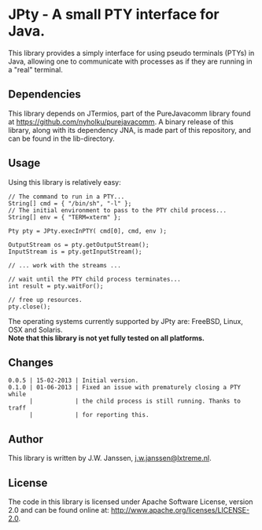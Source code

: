 # JPty - A small PTY interface for Java.

This library provides a simply interface for using pseudo terminals (PTYs) in
Java, allowing one to communicate with processes as if they are running in a
"real" terminal.

## Dependencies

This library depends on JTermios, part of the PureJavacomm library found at
<https://github.com/nyholku/purejavacomm>. A binary release of this library,
along with its dependency JNA, is made part of this repository, and can be 
found in the lib-directory.

## Usage

Using this library is relatively easy:

    // The command to run in a PTY...
    String[] cmd = { "/bin/sh", "-l" };
    // The initial environment to pass to the PTY child process...
    String[] env = { "TERM=xterm" };

    Pty pty = JPty.execInPTY( cmd[0], cmd, env );

    OutputStream os = pty.getOutputStream();
    InputStream is = pty.getInputStream();
    
    // ... work with the streams ...
    
    // wait until the PTY child process terminates...
    int result = pty.waitFor();
    
    // free up resources.
    pty.close();

The operating systems currently supported by JPty are: FreeBSD, Linux, OSX and
Solaris.  
**Note that this library is not yet fully tested on all platforms.**

## Changes

    0.0.5 | 15-02-2013 | Initial version.
    0.1.0 | 01-06-2013 | Fixed an issue with prematurely closing a PTY while
          |            | the child process is still running. Thanks to traff
          |            | for reporting this.

## Author

This library is written by J.W. Janssen, <j.w.janssen@lxtreme.nl>.

## License

The code in this library is licensed under Apache Software License, version 
2.0 and can be found online at: <http://www.apache.org/licenses/LICENSE-2.0>.

